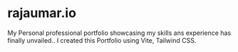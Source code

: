 # rajaumar.io
 My Personal professional portfolio showcasing my skills ans experience has finally unvailed.. I created this Portfolio using Vite, Tailwind CSS.
